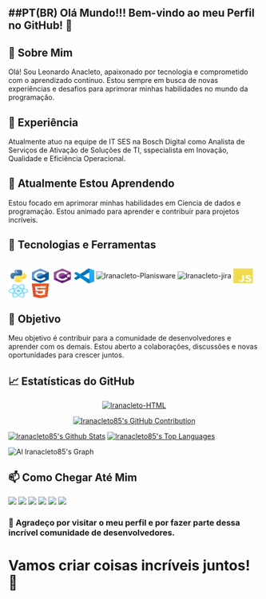 <h2>##PT(BR)
Olá Mundo!!!
Bem-vindo ao meu Perfil no GitHub! 👋</h2>

<h2>🚀 Sobre Mim</h2>
<div>
 Olá! Sou Leonardo Anacleto, apaixonado por tecnologia e comprometido com o aprendizado contínuo. 
Estou sempre em busca de novas experiências e desafios para aprimorar minhas habilidades no mundo da programação.
    </div>
<h2>💼 Experiência</h2>
Atualmente atuo na equipe de IT SES na Bosch Digital como Analista de Serviços de Ativação de Soluções de TI, sspecialista em Inovação, Qualidade e Eficiência Operacional.
    </div>
<div>
<h2>🌱 Atualmente Estou Aprendendo</h2>
Estou focado em aprimorar minhas habilidades em Ciencia de dados e programação. 
Estou animado para aprender e contribuir para projetos incríveis.
</div>
    <div>
<h2>🔧 Tecnologias e Ferramentas</h2>
    <div style="display: inline_block"><br>
  <img align="center" alt="lranacleto-Python" height="30" width="40" src="https://raw.githubusercontent.com/devicons/devicon/master/icons/python/python-original.svg">
  <img align="center" alt="lranacleto-C" height="30" width="40" src="https://raw.githubusercontent.com/devicons/devicon/master/icons/c/c-original.svg">
  <img align="center" alt="lranacleto-Csharp" height="30" width="40" src="https://raw.githubusercontent.com/devicons/devicon/master/icons/csharp/csharp-original.svg">
  <img align="center" alt="lranacleto-Vscode" height="30" width="40" src="https://raw.githubusercontent.com/devicons/devicon/master/icons/vscode/vscode-original.svg">
  <img align="center" alt="lranacleto-Planisware" height="30" width="40" src="https://planisware.com/themes/custom/planisware/logo.svg">
  <img align="center" alt="lranacleto-jira" height="30" width="40" src="https://cdn.jsdelivr.net/gh/devicons/devicon/icons/jira/jira-original-wordmark.svg">
  <img align="center" alt="lranacleto-Js" height="30" width="40" src="https://raw.githubusercontent.com/devicons/devicon/master/icons/javascript/javascript-plain.svg">
  <img align="center" alt="lranacleto-React" height="30" width="40" src="https://raw.githubusercontent.com/devicons/devicon/master/icons/react/react-original.svg">
  <img align="center" alt="lranacleto-HTML" height="30" width="40" src="https://raw.githubusercontent.com/devicons/devicon/master/icons/html5/html5-original.svg">
</div>
<div>
<h2>🌟 Objetivo</h2>
Meu objetivo é contribuir para a comunidade de desenvolvedores e aprender com os demais. 
Estou aberto a colaborações, discussões e novas oportunidades para crescer juntos.
</div>
  <div>
<h2>📈 Estatísticas do GitHub</h2>
<p align="center">
  <a href="https://github.com/lranacleto85">
    <img align="center" alt="lranacleto-HTML" height="100" width="150" src= https://media.giphy.com/media/vEzWzSqe5e2Lzqskfi/giphy.gif alt="lranacleto85 GitHub streak"/>
  </a>
</p>

<p align="center">
  <a href="https://github.com/lranacleto85">
    <img src="https://github-profile-summary-cards.vercel.app/api/cards/profile-details?username=lranacleto85&theme=dracula" alt="lranacleto85's GitHub Contribution"/>
  </a>
</p>

<a> 
    <a href="https://github.com/lranacleto85"><img alt="lranacleto85's Github Stats" src="https://denvercoder1-github-readme-stats.vercel.app/api?username=lranacleto85&show_icons=true&count_private=true&theme=react&border_color=34bdeb&bg_color=0D1117&title_color=F85D7F&icon_color=F8D866" height="192px" width="49.5%"/></a>
  <a href="https://github.com/lranacleto85"><img alt="lranacleto85's Top Languages" src="https://denvercoder1-github-readme-stats.vercel.app/api/top-langs/?username=lranacleto85&langs_count=8&layout=compact&theme=react&border_color=34bdeb&bg_color=0D1117&title_color=F85D7F&icon_color=F8D866" height="192px" width="49.5%"/></a>
  <br/>
</a>

![Al lranacleto85's Graph](https://github-readme-activity-graph.vercel.app/graph?username=lranacleto85&custom_title=Al%20Siam's%20GitHub%20Activity%20Graph&bg_color=0D1117&color=34bdeb&line=34bdeb&point=34bdeb&area_color=FFFFFF&title_color=FFFFFF&area=true)
    </div>
<div>
<h2>📫 Como Chegar Até Mim</h2>
<div> 
  <a href="https://www.linkedin.com/in/lranacleto" target="_blank"><img src="https://img.shields.io/badge/-LinkedIn-%230077B5?style=for-the-badge&logo=linkedin&logoColor=white" target="_blank"></a> 
  <a href = "mailto:lranacleto@gmail.com"><img src="https://img.shields.io/badge/-Gmail-%23333?style=for-the-badge&logo=gmail&logoColor=white" target="_blank"></a>
  <a href="https://www.youtube.com/channel/lranacleto" target="_blank"><img src="https://img.shields.io/badge/YouTube-FF0000?style=for-the-badge&logo=youtube&logoColor=white" target="_blank"></a>
  <a href="https://instagram.com/leoramosanacleto" target="_blank"><img src="https://img.shields.io/badge/-Instagram-%23E4405F?style=for-the-badge&logo=instagram&logoColor=white" target="_blank"></a>
 	<a href="https://www.twitch.tv/leoanacleto85" target="_blank"><img src="https://img.shields.io/badge/Twitch-9146FF?style=for-the-badge&logo=twitch&logoColor=white" target="_blank"></a>
 <a href="https://discord.gg/leoanacleto85" target="_blank"><img src="https://img.shields.io/badge/Discord-7289DA?style=for-the-badge&logo=discord&logoColor=white" target="_blank"></a> 
  </div>
<div>
<h3>🙏 Agradeço por visitar o meu perfil e por fazer parte dessa incrível comunidade de desenvolvedores.</h3> 
</div>
  <div>
<h1>Vamos criar coisas incríveis juntos! 🚀</h1>
</div>
